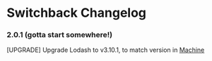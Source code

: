# Switchback Changelog

### 2.0.1 (gotta start somewhere!)

[UPGRADE] Upgrade Lodash to v3.10.1, to match version in [Machine](https://github.com/node-machine/machine)
